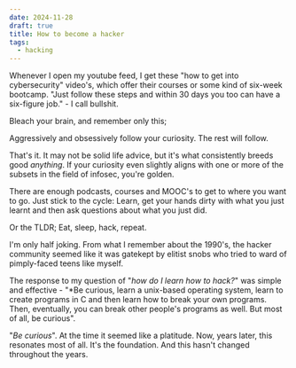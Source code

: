 ```yaml
---
date: 2024-11-28
draft: true
title: How to become a hacker
tags:
  - hacking
---
```


Whenever I open my youtube feed, I get these "how to get into cybersecurity" video's, which offer their courses or some kind of six-week bootcamp. "Just follow these steps and within 30 days you too can have a six-figure job." - I call bullshit.

Bleach your brain, and remember only this;

Aggressively and obsessively follow your curiosity. The rest will follow.

That's it. It may not be solid life advice, but it's what consistently breeds good *anything*. If your curiosity even slightly aligns with one or more of the subsets in the field of infosec, you're golden.

There are enough podcasts, courses and MOOC's to get to where you want to go. Just stick to the cycle: Learn, get your hands dirty with what you just learnt and then ask questions about what you just did.

Or the TLDR; Eat, sleep, hack, repeat.

I'm only half joking. From what I remember about the 1990's, the hacker community seemed like it was gatekept by elitist snobs who tried to ward of pimply-faced teens like myself.

The response to my question of "*how do I learn how to hack?*" was simple and effective - "*Be curious, learn a unix-based operating system, learn to create programs in C and then learn how to break your own programs. Then, eventually, you can break other people's programs as well. But most of all, be curious".

  

"*Be curious*". At the time it seemed like a platitude. Now, years later, this resonates most of all. It's the foundation. And this hasn't changed throughout the years.